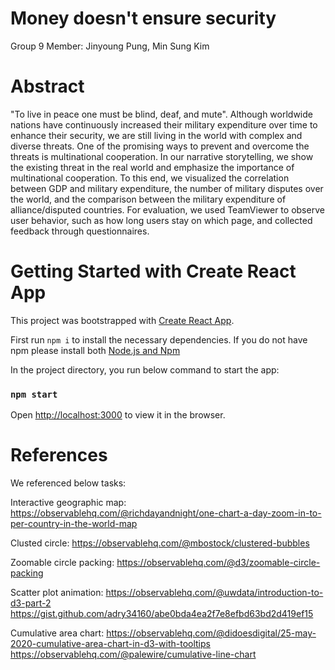 # Money doesn't ensure security

Group 9
Member: Jinyoung Pung, Min Sung Kim

# Abstract

"To live in peace one must be blind, deaf, and mute". Although worldwide nations have continuously increased their military expenditure over time to enhance their security, we are still living in the world with complex and diverse threats. One of the promising ways to prevent and overcome the threats is multinational cooperation. In our narrative storytelling, we show the existing threat in the real world and emphasize the importance of multinational cooperation. To this end, we visualized the correlation between GDP and military expenditure, the number of military disputes over the world, and the comparison between the military expenditure of alliance/disputed countries. For evaluation, we used TeamViewer to observe user behavior, such as how long users stay on which page, and collected feedback through questionnaires.

# Getting Started with Create React App

This project was bootstrapped with [Create React App](https://github.com/facebook/create-react-app).

First run `npm i` to install the necessary dependencies. If you do not have npm please install both [Node.js and Npm](https://nodejs.org/en/)

In the project directory, you run below command to start the app:

### `npm start`

Open [http://localhost:3000](http://localhost:3000) to view it in the browser.

# References

We referenced below tasks:

Interactive geographic map:
https://observablehq.com/@richdayandnight/one-chart-a-day-zoom-in-to-per-country-in-the-world-map

Clusted circle:
https://observablehq.com/@mbostock/clustered-bubbles

Zoomable circle packing:
https://observablehq.com/@d3/zoomable-circle-packing

Scatter plot animation:
https://observablehq.com/@uwdata/introduction-to-d3-part-2
https://gist.github.com/adry34160/abe0bda4ea2f7e8efbd63bd2d419ef15

Cumulative area chart:
https://observablehq.com/@didoesdigital/25-may-2020-cumulative-area-chart-in-d3-with-tooltips
https://observablehq.com/@palewire/cumulative-line-chart